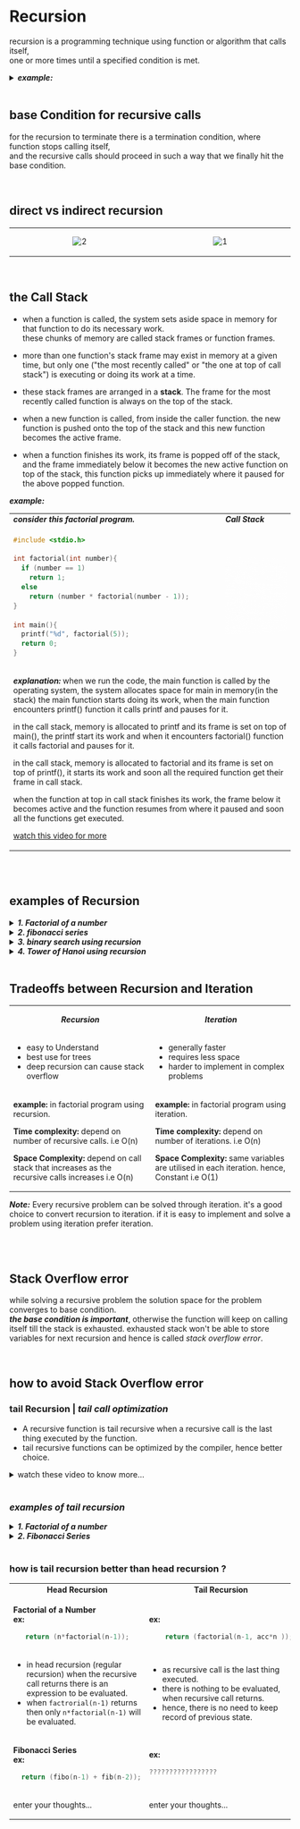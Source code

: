 # Recursion
recursion is a programming technique using function or algorithm that calls itself,
<br/> one or more times until a specified condition is met.
<details>
  <summary>
    <b><em> example: </em></b>
  </summary>
<p>

```C
// fibonacci series using Recursion
# include<stdio.h>

int fibo(int n,int a, int b)
{
	if(n==0)
		return 1;

	if (b==0)
	{
		printf("%d ",b);
		fibo(n-1, 0, 1);
	}
	else
	{
		printf("%d ",b);
		fibo(n-1, b, a+b);
	}	
}

int main()
{
	fibo(10,0,0);
	return 0;
}
```
</p>
</details>
<br/>

## base Condition for recursive calls
for the recursion to terminate there is a termination condition, where function stops calling itself,
<br> and the recursive calls should proceed in such a way that we finally hit the base condition.

<br/>



## direct vs indirect recursion
<table align=center>
<tr>
<td width=400 align=center>
	
![2](https://user-images.githubusercontent.com/63545175/153750738-5bd2141a-9d2c-4387-8f6c-f998614e7089.png)
</td>
<td width=400 align=center>
	

![1](https://user-images.githubusercontent.com/63545175/153750733-6c71bbf0-5ea2-4921-8eba-74e910a35859.png)
</td>
</tr>
</table>


<br/>

## the Call Stack
- when a function is called, the system sets aside space in memory for that function to do its necessary work.
<br/> these chunks of memory are called stack frames or function frames.

- more than one function's stack frame may exist in memory at a given time, but only one ("the most recently called" or "the one at top of call stack") is executing or doing its work at a time.

- these stack frames are arranged in a **stack**. The frame for the most recently called function is always on the top of the stack.

- when a new function is called, from inside the caller function. the new function is pushed onto the top of the stack and this new function becomes the active frame.

- when a function finishes its work, its frame is popped off of the stack, and the frame immediately below it becomes the new active function on top of the stack, this function picks up immediately where it paused for the above popped function.

***example:*** 
<table>
<tr>
  <td> <b><em> consider this factorial program. <b></em> </td>
  <td> <b><em>  Call Stack  <b></em> </td>
</tr>
<td>
    
```C
#include <stdio.h>

int factorial(int number){
  if (number == 1)
    return 1;
  else
    return (number * factorial(number - 1));
}

int main(){
  printf("%d", factorial(5));
  return 0;
}

```
</td>
<td>    

<img src="images/call_stack_of_factorial.gif" width="300">
</td>
<tr>
</tr>
<tr>
<td colspan="2">
  
***explanation:*** when we run the code, the main function is called by the operating system, the system allocates space for main in memory(in the stack) the main function starts doing its work, when the main function encounters printf() function it calls printf and pauses for it. 

in the call stack, memory is allocated to printf and its frame is set on top of main(), the printf start its work and when it encounters factorial() function it calls factorial and pauses for it.

in the call stack, memory is allocated to factorial and its frame is set on top of printf(), it starts its work and soon all the required function get their frame in call stack.
  
when the function at top in call stack finishes its work, the frame below it becomes active and the function resumes from where it paused and soon all the functions get executed.

[watch this video for more](https://youtu.be/aCPkszeKRa4)
  
</td>
</tr>
</table>
  
<br/>    

<br/>

## examples of Recursion
<details>
  <summary>
 <b><em>1. Factorial of a number </b></em>
  </summary>
  <p>
    
<table>
  <tr>
    <td align=center><b><em> Using Recursion </b></em></td>
    <td align=center><b><em> Using Iteration </b></em></td>
  </tr>
<tr>
<td width=300>
  
```C
int factorial(int number){
  if(number==1)
    return 1;
  else
    return number*factorial(number-1);
};

int main() {
  printf("%d",factorial(5));
  return 0;
}
```
</td>
<td width=300>
  
```C

int main() {
  int number=5, ans=1;
  
  while(number>1){
    ans*=number;
    number--;
  }
  printf("factorial is: %d",ans);
  
  return 0;
}

```
</td>
</tr>
</table>
  </p>
</details>

<details>
  <summary>
  <b><em> 2. fibonacci series </b></em>
  </summary>
  <p>
     
<table>
  <tr>
    <td align=center><b><em> Using Recursion </b></em></td>
    <td align=center><b><em> Using Iteration </b></em></td>
  </tr>
<tr>
<td width=300>
  
```C
# include<stdio.h>

int fibo(int n,int a, int b)
{
	if(n==0)
		return 1;

	if (b==0)
	{
		printf("%d ",b);
		fibo(n-1, 0, 1);
	}
	else
	{
		printf("%d ",b);
		fibo(n-1, b, a+b);
	}	
}

int main()
{
	fibo(10,0,0);
	return 0;
}
```
</td>
<td width=300>
  

```C

int main() {
  int noOfTimes=7, pre, next, ans;
  int i=0;
  
  while(i<noOfTimes){
    if (i==0){
      printf("%d ",i);
      pre=i;
    }
    else if(i==1){
      printf("%d ",i);
      next=i;
    }
    else {
      ans=pre+next;
      printf("%d ",ans);
      
      pre=next;
      next=ans;
    }
    i++;
  }
  
  return 0;
}


```
</td>
</tr>
</table>   
  </p>
</details>
  
<details>
  <summary>
    <b><em> 3. binary search using recursion </b></em>
  </summary>
  <p>
    
<table>
  <tr>
    <td align=center><b><em> Using Recursion </b></em></td>
    <td align=center><b><em> Using Iteration </b></em></td>
  </tr>
<tr>
<td width=300>
  
```C

```
</td>
<td width=300>
   
```C

```
</td>
</tr>
</table>    
  </p>
</details>

<details>
  <summary>
    <b><em> 4. Tower of Hanoi using recursion</b></em>
  </summary>
  <p>
    
<table>
  <tr>
    <td align=center><b><em> Using Recursion </b></em></td>
    <td align=center><b><em> Using Iteration </b></em></td>
  </tr>
<tr>
<td width=300>
  
```C

```
</td>
<td width=300>
  
```C

```
</td>
</tr>
</table>    
  </p>
</details>




<br/>

## Tradeoffs between Recursion and Iteration
<table align=center>
<tr>
<td width=400 align=center>

***Recursion***
</td>
<td width=400 align=center>

***Iteration***
</td>
</tr>
<tr>
<td>

- easy to Understand
- best use for trees
- deep recursion can cause stack overflow
</td>
<td>

- generally faster
- requires less space
- harder to implement in complex problems
</td>
</tr>
<tr>
<td>

**example:** in factorial program using recursion.

**Time complexity:** depend on number of recursive calls.
i.e O(n)

**Space Complexity:** depend on call stack that increases as the recursive calls increases 
i.e O(n)
</td>
<td>

**example:** in factorial program using iteration.

**Time complexity:** depend on number of iterations.
i.e O(n)

**Space Complexity:** same variables are utilised in each iteration.
hence, Constant i.e O(1)
</td>
</tr>
</table>
    
***Note:*** Every recursive problem can be solved through iteration. it's a good choice to convert recursion to iteration. if it is easy to implement and solve a problem using iteration prefer iteration.

<br/>
<br/>

## Stack Overflow error
while solving a recursive problem the solution space for the problem converges to base condition.
<br/>***the base condition is important***, otherwise the function will keep on calling itself till the stack is exhausted.
exhausted stack won't be able to store variables for next recursion and hence is called _stack overflow error_. 

<br/>

## how to avoid Stack Overflow error
### tail Recursion | ***tail call optimization***
- A recursive function is tail recursive when a recursive call is the last thing executed by the function. 
- tail recursive functions can be optimized by the compiler, hence better choice.

<details>
  <summary> watch these video to know more... </summary>
<p>
    
- [watch this video first](https://youtu.be/Wpkh5YSqwqg  "Tail recursion/Tail-Call Optimization | Recursion in programming |DS & Algorithm| Gate Appliedcourse
")
- [then watch this video](https://youtu.be/HIt_GPuD7wk  "Types of Recursion (Part 2) | Tail & Non-tail Recursion")
- [then watch this video](https://youtu.be/_JtPhF8MshA "tail Recursion Explained - Computerphile")
</p>
</details>
<br/>

### ***examples of tail recursion***
<details>
  <summary>
    <b><em> 1. Factorial of a number </b></em>
  </summary>
  <p>
  
```C
    
#include<stdio.h>
#include<conio.h>

int factorial(int number, int accumulated_value)
{
  if(number == 1)
  {
    return accumulated_value;
  }
  else 
    return factorial(number-1, accumulated_value*number );
}

int main()
{
  printf("%d",factorial(5,1));

  return 0;
}
```
  </p>
</details>

<details>
  <summary>
    <b><em> 2. Fibonacci Series </b></em>
  </summary>
  <p>
  
```C
    
#include<stdio.h>
#include<conio.h>

int factorial(int number, int accumulated_value)
{
  if(number == 1)
  {
    return accumulated_value;
  }
  else 
    return factorial(number-1, accumulated_value*number );
}

int main()
{
  printf("%d",factorial(5,1));

  return 0;
}
```
  </p>
</details>    

<br/>    
    
###  how is tail recursion better than head recursion ?
<table align=center>
<tr>
<td width=450 align=center>
  <b> Head Recursion </b>
</td>
<td width=450 align=center>
  <b> Tail Recursion </b>
</td>
</tr>
<tr>
<td>

<b> Factorial of a Number </b>  
**ex:** 
```C++
   return (n*factorial(n-1));
```
</td>
<td>

<br/>
  
**ex:**
```C++
    return (factorial(n-1, acc*n ));
```
</td>
</tr>
<tr>
<td>
  
- in head recursion (regular recursion) when the recursive call returns there is an expression to be evaluated.
- when ``factrorial(n-1)`` returns then only ``n*factorial(n-1)`` will be evaluated.
</td>
<td>
  
- as recursive call is the last thing executed.
- there is nothing to be evaluated, when recursive call returns.
- hence, there is no need to keep record of previous state.
</td>  
</tr>
<tr>
<td>

<b> Fibonacci Series </b>  
**ex:**  
```C++
  return (fibo(n-1) + fib(n-2));
```
</td>
<td>
  
**ex:**
```C++
?????????????????
```
</td>
</tr>
<tr>
<td>
  
enter your thoughts... 
</td>
<td>
  
enter your thoughts... 
</td>  
</tr>
</table>
<br/> 
    

